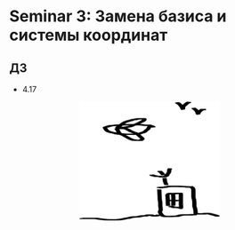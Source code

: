# Seminar 3: Замена базиса и системы координат

## ДЗ

* 4.17

<div align="center">
    <img src="./docs/plane.png" width="50%" alt/>
</div>
